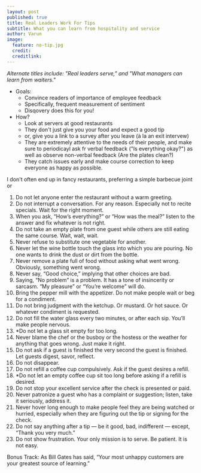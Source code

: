 ```yaml
---
layout: post
published: true
title: Real Leaders Work For Tips
subtitle: What you can learn from hospitality and service
author: Varun
image:
  feature: no-tip.jpg
  credit:
  creditlink:
---
```


_Alternate titles include: "Real leaders serve," and "What managers can learn from waiters."_



* Goals:
    * Convince readers of importance of employee feedback
    * Specifically, frequent measurement of sentiment
    * Disqovery does this for you!
* How?
    * Look at servers at good restaurants
    * They don't just give you your food and expect a good tip
    * or, give you a link to a survey after you leave (à la an exit intervew)
    * They are extremely attentive to the needs of their people, and make sure to periodicayl ask fr verbal feedback ("Is everything okay?") as well as observe non-verbal feedback (Are the plates clean?)
    * They catch issues early and make course correction to keep everyone as happy as possible.    

I don't often end up in fancy restaurants, preferring a simple barbecue joint or 

1. Do not let anyone enter the restaurant without a warm greeting.
8. Do not interrupt a conversation. For any reason. Especially not to recite specials. Wait for the right moment.
14. When you ask, “How’s everything?” or “How was the meal?” listen to the answer and fix whatever is not right.
17. Do not take an empty plate from one guest while others are still eating the same course. Wait, wait, wait.
20. Never refuse to substitute one vegetable for another.
30. Never let the wine bottle touch the glass into which you are pouring. No one wants to drink the dust or dirt from the bottle.
31. Never remove a plate full of food without asking what went wrong. Obviously, something went wrong.
40. Never say, “Good choice,” implying that other choices are bad.
41. Saying, “No problem” is a problem. It has a tone of insincerity or sarcasm. “My pleasure” or “You’re welcome” will do.
57. Bring the pepper mill with the appetizer. Do not make people wait or beg for a condiment.
58. Do not bring judgment with the ketchup. Or mustard. Or hot sauce. Or whatever condiment is requested.
62. Do not fill the water glass every two minutes, or after each sip. You’ll make people nervous.
62. *Do not let a glass sit empty for too long.
63. Never blame the chef or the busboy or the hostess or the weather for anything that goes wrong. Just make it right.
76. Do not ask if a guest is finished the very second the guest is finished. Let guests digest, savor, reflect.
77. Do not disappear.
84. Do not refill a coffee cup compulsively. Ask if the guest desires a refill.
84. *Do not let an empty coffee cup sit too long before asking if a refill is desired.
87. Do not stop your excellent service after the check is presented or paid.
89. Never patronize a guest who has a complaint or suggestion; listen, take it seriously, address it.
95. Never hover long enough to make people feel they are being watched or hurried, especially when they are figuring out the tip or signing for the check.
96. Do not say anything after a tip — be it good, bad, indifferent — except, “Thank you very much.”
99. Do not show frustration. Your only mission is to serve. Be patient. It is not easy.

Bonus Track: As Bill Gates has said, “Your most unhappy customers are your greatest source of learning.”
